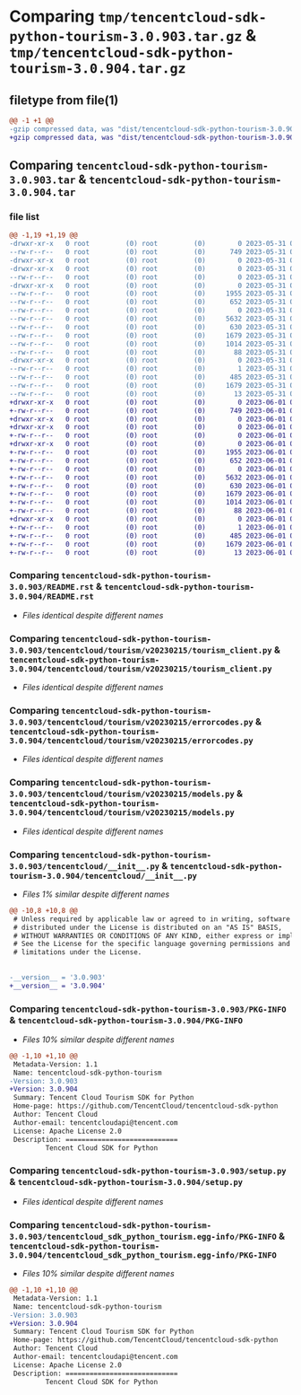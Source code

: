 # Comparing `tmp/tencentcloud-sdk-python-tourism-3.0.903.tar.gz` & `tmp/tencentcloud-sdk-python-tourism-3.0.904.tar.gz`

## filetype from file(1)

```diff
@@ -1 +1 @@
-gzip compressed data, was "dist/tencentcloud-sdk-python-tourism-3.0.903.tar", last modified: Wed May 31 02:24:28 2023, max compression
+gzip compressed data, was "dist/tencentcloud-sdk-python-tourism-3.0.904.tar", last modified: Thu Jun  1 02:49:29 2023, max compression
```

## Comparing `tencentcloud-sdk-python-tourism-3.0.903.tar` & `tencentcloud-sdk-python-tourism-3.0.904.tar`

### file list

```diff
@@ -1,19 +1,19 @@
-drwxr-xr-x   0 root         (0) root         (0)        0 2023-05-31 02:24:28.000000 tencentcloud-sdk-python-tourism-3.0.903/
--rw-r--r--   0 root         (0) root         (0)      749 2023-05-31 02:24:28.000000 tencentcloud-sdk-python-tourism-3.0.903/README.rst
-drwxr-xr-x   0 root         (0) root         (0)        0 2023-05-31 02:24:28.000000 tencentcloud-sdk-python-tourism-3.0.903/tencentcloud/
-drwxr-xr-x   0 root         (0) root         (0)        0 2023-05-31 02:24:28.000000 tencentcloud-sdk-python-tourism-3.0.903/tencentcloud/tourism/
--rw-r--r--   0 root         (0) root         (0)        0 2023-05-31 02:24:28.000000 tencentcloud-sdk-python-tourism-3.0.903/tencentcloud/tourism/__init__.py
-drwxr-xr-x   0 root         (0) root         (0)        0 2023-05-31 02:24:28.000000 tencentcloud-sdk-python-tourism-3.0.903/tencentcloud/tourism/v20230215/
--rw-r--r--   0 root         (0) root         (0)     1955 2023-05-31 02:24:28.000000 tencentcloud-sdk-python-tourism-3.0.903/tencentcloud/tourism/v20230215/tourism_client.py
--rw-r--r--   0 root         (0) root         (0)      652 2023-05-31 02:24:28.000000 tencentcloud-sdk-python-tourism-3.0.903/tencentcloud/tourism/v20230215/errorcodes.py
--rw-r--r--   0 root         (0) root         (0)        0 2023-05-31 02:24:28.000000 tencentcloud-sdk-python-tourism-3.0.903/tencentcloud/tourism/v20230215/__init__.py
--rw-r--r--   0 root         (0) root         (0)     5632 2023-05-31 02:24:28.000000 tencentcloud-sdk-python-tourism-3.0.903/tencentcloud/tourism/v20230215/models.py
--rw-r--r--   0 root         (0) root         (0)      630 2023-05-31 02:24:28.000000 tencentcloud-sdk-python-tourism-3.0.903/tencentcloud/__init__.py
--rw-r--r--   0 root         (0) root         (0)     1679 2023-05-31 02:24:28.000000 tencentcloud-sdk-python-tourism-3.0.903/PKG-INFO
--rw-r--r--   0 root         (0) root         (0)     1014 2023-05-31 02:24:28.000000 tencentcloud-sdk-python-tourism-3.0.903/setup.py
--rw-r--r--   0 root         (0) root         (0)       88 2023-05-31 02:24:28.000000 tencentcloud-sdk-python-tourism-3.0.903/setup.cfg
-drwxr-xr-x   0 root         (0) root         (0)        0 2023-05-31 02:24:28.000000 tencentcloud-sdk-python-tourism-3.0.903/tencentcloud_sdk_python_tourism.egg-info/
--rw-r--r--   0 root         (0) root         (0)        1 2023-05-31 02:24:28.000000 tencentcloud-sdk-python-tourism-3.0.903/tencentcloud_sdk_python_tourism.egg-info/dependency_links.txt
--rw-r--r--   0 root         (0) root         (0)      485 2023-05-31 02:24:28.000000 tencentcloud-sdk-python-tourism-3.0.903/tencentcloud_sdk_python_tourism.egg-info/SOURCES.txt
--rw-r--r--   0 root         (0) root         (0)     1679 2023-05-31 02:24:28.000000 tencentcloud-sdk-python-tourism-3.0.903/tencentcloud_sdk_python_tourism.egg-info/PKG-INFO
--rw-r--r--   0 root         (0) root         (0)       13 2023-05-31 02:24:28.000000 tencentcloud-sdk-python-tourism-3.0.903/tencentcloud_sdk_python_tourism.egg-info/top_level.txt
+drwxr-xr-x   0 root         (0) root         (0)        0 2023-06-01 02:49:29.000000 tencentcloud-sdk-python-tourism-3.0.904/
+-rw-r--r--   0 root         (0) root         (0)      749 2023-06-01 02:49:29.000000 tencentcloud-sdk-python-tourism-3.0.904/README.rst
+drwxr-xr-x   0 root         (0) root         (0)        0 2023-06-01 02:49:29.000000 tencentcloud-sdk-python-tourism-3.0.904/tencentcloud/
+drwxr-xr-x   0 root         (0) root         (0)        0 2023-06-01 02:49:29.000000 tencentcloud-sdk-python-tourism-3.0.904/tencentcloud/tourism/
+-rw-r--r--   0 root         (0) root         (0)        0 2023-06-01 02:49:29.000000 tencentcloud-sdk-python-tourism-3.0.904/tencentcloud/tourism/__init__.py
+drwxr-xr-x   0 root         (0) root         (0)        0 2023-06-01 02:49:29.000000 tencentcloud-sdk-python-tourism-3.0.904/tencentcloud/tourism/v20230215/
+-rw-r--r--   0 root         (0) root         (0)     1955 2023-06-01 02:49:29.000000 tencentcloud-sdk-python-tourism-3.0.904/tencentcloud/tourism/v20230215/tourism_client.py
+-rw-r--r--   0 root         (0) root         (0)      652 2023-06-01 02:49:29.000000 tencentcloud-sdk-python-tourism-3.0.904/tencentcloud/tourism/v20230215/errorcodes.py
+-rw-r--r--   0 root         (0) root         (0)        0 2023-06-01 02:49:29.000000 tencentcloud-sdk-python-tourism-3.0.904/tencentcloud/tourism/v20230215/__init__.py
+-rw-r--r--   0 root         (0) root         (0)     5632 2023-06-01 02:49:29.000000 tencentcloud-sdk-python-tourism-3.0.904/tencentcloud/tourism/v20230215/models.py
+-rw-r--r--   0 root         (0) root         (0)      630 2023-06-01 02:49:29.000000 tencentcloud-sdk-python-tourism-3.0.904/tencentcloud/__init__.py
+-rw-r--r--   0 root         (0) root         (0)     1679 2023-06-01 02:49:29.000000 tencentcloud-sdk-python-tourism-3.0.904/PKG-INFO
+-rw-r--r--   0 root         (0) root         (0)     1014 2023-06-01 02:49:29.000000 tencentcloud-sdk-python-tourism-3.0.904/setup.py
+-rw-r--r--   0 root         (0) root         (0)       88 2023-06-01 02:49:29.000000 tencentcloud-sdk-python-tourism-3.0.904/setup.cfg
+drwxr-xr-x   0 root         (0) root         (0)        0 2023-06-01 02:49:29.000000 tencentcloud-sdk-python-tourism-3.0.904/tencentcloud_sdk_python_tourism.egg-info/
+-rw-r--r--   0 root         (0) root         (0)        1 2023-06-01 02:49:29.000000 tencentcloud-sdk-python-tourism-3.0.904/tencentcloud_sdk_python_tourism.egg-info/dependency_links.txt
+-rw-r--r--   0 root         (0) root         (0)      485 2023-06-01 02:49:29.000000 tencentcloud-sdk-python-tourism-3.0.904/tencentcloud_sdk_python_tourism.egg-info/SOURCES.txt
+-rw-r--r--   0 root         (0) root         (0)     1679 2023-06-01 02:49:29.000000 tencentcloud-sdk-python-tourism-3.0.904/tencentcloud_sdk_python_tourism.egg-info/PKG-INFO
+-rw-r--r--   0 root         (0) root         (0)       13 2023-06-01 02:49:29.000000 tencentcloud-sdk-python-tourism-3.0.904/tencentcloud_sdk_python_tourism.egg-info/top_level.txt
```

### Comparing `tencentcloud-sdk-python-tourism-3.0.903/README.rst` & `tencentcloud-sdk-python-tourism-3.0.904/README.rst`

 * *Files identical despite different names*

### Comparing `tencentcloud-sdk-python-tourism-3.0.903/tencentcloud/tourism/v20230215/tourism_client.py` & `tencentcloud-sdk-python-tourism-3.0.904/tencentcloud/tourism/v20230215/tourism_client.py`

 * *Files identical despite different names*

### Comparing `tencentcloud-sdk-python-tourism-3.0.903/tencentcloud/tourism/v20230215/errorcodes.py` & `tencentcloud-sdk-python-tourism-3.0.904/tencentcloud/tourism/v20230215/errorcodes.py`

 * *Files identical despite different names*

### Comparing `tencentcloud-sdk-python-tourism-3.0.903/tencentcloud/tourism/v20230215/models.py` & `tencentcloud-sdk-python-tourism-3.0.904/tencentcloud/tourism/v20230215/models.py`

 * *Files identical despite different names*

### Comparing `tencentcloud-sdk-python-tourism-3.0.903/tencentcloud/__init__.py` & `tencentcloud-sdk-python-tourism-3.0.904/tencentcloud/__init__.py`

 * *Files 1% similar despite different names*

```diff
@@ -10,8 +10,8 @@
 # Unless required by applicable law or agreed to in writing, software
 # distributed under the License is distributed on an "AS IS" BASIS,
 # WITHOUT WARRANTIES OR CONDITIONS OF ANY KIND, either express or implied.
 # See the License for the specific language governing permissions and
 # limitations under the License.
 
 
-__version__ = '3.0.903'
+__version__ = '3.0.904'
```

### Comparing `tencentcloud-sdk-python-tourism-3.0.903/PKG-INFO` & `tencentcloud-sdk-python-tourism-3.0.904/PKG-INFO`

 * *Files 10% similar despite different names*

```diff
@@ -1,10 +1,10 @@
 Metadata-Version: 1.1
 Name: tencentcloud-sdk-python-tourism
-Version: 3.0.903
+Version: 3.0.904
 Summary: Tencent Cloud Tourism SDK for Python
 Home-page: https://github.com/TencentCloud/tencentcloud-sdk-python
 Author: Tencent Cloud
 Author-email: tencentcloudapi@tencent.com
 License: Apache License 2.0
 Description: ============================
         Tencent Cloud SDK for Python
```

### Comparing `tencentcloud-sdk-python-tourism-3.0.903/setup.py` & `tencentcloud-sdk-python-tourism-3.0.904/setup.py`

 * *Files identical despite different names*

### Comparing `tencentcloud-sdk-python-tourism-3.0.903/tencentcloud_sdk_python_tourism.egg-info/PKG-INFO` & `tencentcloud-sdk-python-tourism-3.0.904/tencentcloud_sdk_python_tourism.egg-info/PKG-INFO`

 * *Files 10% similar despite different names*

```diff
@@ -1,10 +1,10 @@
 Metadata-Version: 1.1
 Name: tencentcloud-sdk-python-tourism
-Version: 3.0.903
+Version: 3.0.904
 Summary: Tencent Cloud Tourism SDK for Python
 Home-page: https://github.com/TencentCloud/tencentcloud-sdk-python
 Author: Tencent Cloud
 Author-email: tencentcloudapi@tencent.com
 License: Apache License 2.0
 Description: ============================
         Tencent Cloud SDK for Python
```

